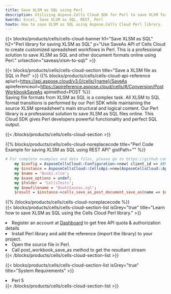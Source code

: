 ```yaml
---
title: Save XLSM as SQL using Perl 
description: Utilizing Aspose.Cells Cloud SDK for Perl to save XLSM format file as SQL format file. 
kwords: Excel, Save XLSM as SQL, REST, Perl
howto: How to save XLSM as SQL using Aspose.Cells Cloud Perl library.
---
```



{{< blocks/products/cells/cells-cloud-banner h1="Save XLSM as SQL" h2="Perl library for saving XLSM as SQL" p="Use SaveAs API of Cells Cloud to create customized spreadsheet workflows in Perl. This is a professional solution to save XLSM as SQL and other document formats online using Perl." urlsection="saveas/xlsm-to-sql/" >}}

{{< blocks/products/cells/cells-cloud-section  title="Save a XLSM file as SQL in Perl" >}}
{{% blocks/products/cells/cells-cloud-api-reference  apiurl=https://api.aspose.cloud/v3.0/cells/{name}/SaveAs  apireferenceurl=https://apireference.aspose.cloud/cells/#/Conversion/PostWorkbookSaveAs  apimethod=POST %}}
<br/>
Saving file formats from XLSM as SQL is a complex task. All XLSM to SQL format transitions is performed by our Perl SDK while maintaining the source XLSM spreadsheet's main structural and logical content. Our Perl library is a professional solution to save XLSM as SQL files online. This Cloud SDK gives Perl developers powerful functionality and perfect SQL output.

{{< /blocks/products/cells/cells-cloud-section >}}

{{% blocks/products/cells/cells-cloud-noreplacecode title="Perl Code Example for saving XLSM as SQL using REST API" gistPath="" %}}
  
```perl
# For complete examples and data files, please go to https://github.com/aspose-cells-cloud/aspose-cells-cloud-perl/
    my $config = AsposeCellsCloud::Configuration->new( client_id => $ENV{'ProductClientId'}, client_secret => $ENV{'ProductClientSecret'});
    my $instance = AsposeCellsCloud::CellsApi->new(AsposeCellsCloud::ApiClient->new( $config));
    my $name = 'Book1.xlsm';
    my $save_options = undef;
    my $folder = 'CellsTests';
    my $newfilename = 'Book1Saveas.sql';
    $result = $instance->cells_save_as_post_document_save_as(name => $name,save_options => $save_options, newfilename => $newfilename, folder => $folder);
```
  
{{% /blocks/products/cells/cells-cloud-noreplacecode  %}}
<br/>
{{< blocks/products/cells/cells-cloud-section-list isGrey="true"  title="Learn how to save XLSM as SQL using the Cells Cloud Perl library." >}}
<li>Register an account at <a href="https://dashboard.aspose.cloud/">Dashboard</a> to get free API quota & authorization details</li>
<li>Install Perl library and add the reference (import the library) to your project.</li>
<li>Open the source file in Perl.</li>
<li>Call post_workbook_save_as method to get the resultant stream</li>
{{< /blocks/products/cells/cells-cloud-section-list >}}

{{< blocks/products/cells/cells-cloud-section-list isGrey="true"  title="System Requirements" >}}
<li>Perl 5</li>
{{< /blocks/products/cells/cells-cloud-section-list >}}
